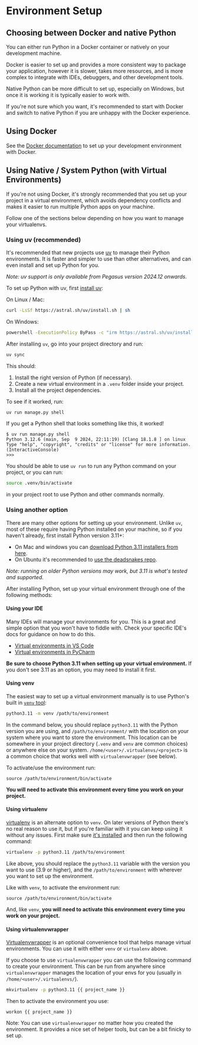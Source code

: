 Environment Setup
=================

## Choosing between Docker and native Python

You can either run Python in a Docker container or natively on your development machine.

Docker is easier to set up and provides a more consistent way to package your application,
however it is slower, takes more resources, and is more complex to integrate with IDEs, debuggers,
and other development tools.

Native Python can be more difficult to set up, especially on Windows, but once it is working it
is typically easier to work with.

If you're not sure which you want, it's recommended to start with Docker and switch to native Python
if you are unhappy with the Docker experience.

## Using Docker

See the [Docker documentation](/docker.md) to set up your development environment with Docker.

## Using Native / System Python (with Virtual Environments)

If you're not using Docker, it's strongly recommended that you set up your project in a virtual environment,
which avoids dependency conflicts and makes it easier to run multiple Python apps on your machine. 

Follow one of the sections below depending on how you want to manage your virtualenvs.

### Using uv (recommended)

It's recommended that new projects use [uv](https://docs.astral.sh/uv/) to manage their Python environments.
It is faster and simpler to use than other alternatives, and can even install
and set up Python for you.

*Note: uv support is only available from Pegasus version 2024.12 onwards.*

To set up Python with uv, first [install uv](https://docs.astral.sh/uv/getting-started/installation/):

On Linux / Mac:

```bash
curl -LsSf https://astral.sh/uv/install.sh | sh
```

On Windows:

```bash
powershell -ExecutionPolicy ByPass -c "irm https://astral.sh/uv/install.ps1 | iex"
```

After installing `uv`, go into your project directory and run:

```bash
uv sync
```

This should:

1. Install the right version of Python (if necessary).
2. Create a new virtual environment in a `.venv` folder inside your project.
3. Install all the project dependencies.

To see if it worked, run:

```bash
uv run manage.py shell
```

If you get a Python shell that looks something like this, it worked!

```
$ uv run manage.py shell
Python 3.12.6 (main, Sep  9 2024, 22:11:19) [Clang 18.1.8 ] on linux
Type "help", "copyright", "credits" or "license" for more information.
(InteractiveConsole)
>>> 
```

You should be able to use `uv run` to run any Python command on your project, or you can run:

```bash
source .venv/bin/activate
```

in your project root to use Python and other commands normally.

### Using another option

There are many other options for setting up your environment.
Unlike `uv`, most of these require having Python installed on your machine,
so if you haven't already, first install Python version 3.11+:

- On Mac and windows you can [download Python 3.11 installers from here](https://www.python.org/downloads/).
- On Ubuntu it's recommended to [use the deadsnakes repo](https://www.debugpoint.com/install-python-3-11-ubuntu/).

*Note: running on older Python versions may work, but 3.11 is what's tested and supported.*

After installing Python, set up your virtual environment through one of the following methods:

#### Using your IDE

Many IDEs will manage your environments for you.
This is a great and simple option that you won't have to fiddle with.
Check your specific IDE's docs for guidance on how to do this.

- [Virtual environments in VS Code](https://code.visualstudio.com/docs/python/environments)
- [Virtual environments in PyCharm](https://www.jetbrains.com/help/pycharm/creating-virtual-environment.html)

**Be sure to choose Python 3.11 when setting up your virtual environment.**
If you don't see 3.11 as an option, you may need to install it first.

#### Using venv

The easiest way to set up a virtual environment manually is to use Python's built in
[`venv` tool](https://docs.python.org/3/library/venv.html#module-venv):

```bash
python3.11 -m venv /path/to/environment
```

In the command below, you should replace `python3.11` with the Python version you are using, and 
`/path/to/environment/` with the location on your system where you want to store the environment.
This location can be somewhere in your project directory (`.venv` and `venv` are common choices)
or anywhere else on your system.
`/home/<user>/.virtualenvs/<project>` is a common choice that works well with `virtualenvwrapper` (see below).

To activate/use the environment run:

```
source /path/to/environment/bin/activate
```

**You will need to activate this environment every time you work on your project.**
 
#### Using virtualenv

[virtualenv](https://virtualenv.pypa.io/en/stable/) is an alternate option to `venv`.
On later versions of Python there's no real reason to use it, but if you're familiar with it
you can keep using it without any issues.
First make sure [it's installed](https://virtualenv.pypa.io/en/stable/installation.html)
and then run the following command:

```bash
virtualenv -p python3.11 /path/to/environment
```

Like above, you should replace the `python3.11` variable with the version you want to use (3.9 or higher),
and the `/path/to/environment` with wherever you want to set up the environment.

Like with `venv`, to activate the environment run:

```
source /path/to/environment/bin/activate
```

And, like `venv`, **you will need to activate this environment every time you work on your project.**

#### Using virtualenvwrapper

[Virtualenvwrapper](https://virtualenvwrapper.readthedocs.io/en/latest/) is an optional convenience 
tool that helps manage virtual environments.
You can use it with either `venv` or `virtualenv` above.
 
If you choose to use `virtualenvwrapper` you can use the following command to create your environment.
This can be run from anywhere since `virtualenvwrapper` manages the location of your envs for you
(usually in `/home/<user>/.virtualenvs/`).

```bash
mkvirtualenv -p python3.11 {{ project_name }}
```

Then to activate the environment you use:

```
workon {{ project_name }}
```

Note: You can use `virtualenvwrapper` no matter how you created the environment.
It provides a nice set of helper tools, but can be a bit finicky to set up.
